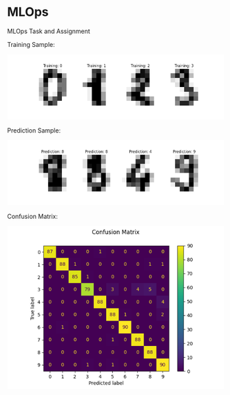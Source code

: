 # MLOps
MLOps Task and Assignment

Training Sample:

![Alt text](mlops/train.png?raw=true "Training Sample")

Prediction Sample:

![Alt text](mlops/predict.png?raw=true "Prediction Sample")

Confusion Matrix:

![Alt text](mlops/confision_matrix.png?raw=true "Confusion Matrix")